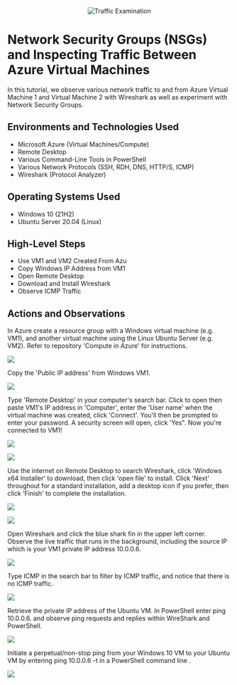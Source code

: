 <p align="center">
<img src="https://i.imgur.com/Ua7udoS.png" alt="Traffic Examination"/>
</p>

<h1>Network Security Groups (NSGs) and Inspecting Traffic Between Azure Virtual Machines</h1>
In this tutorial, we observe various network traffic to and from Azure Virtual Machine 1 and Virtual Machine 2 with Wireshark as well as experiment with Network Security Groups. <br />


<h2>Environments and Technologies Used</h2>

- Microsoft Azure (Virtual Machines/Compute)
- Remote Desktop
- Various Command-Line Tools in PowerShell
- Various Network Protocols (SSH, RDH, DNS, HTTP/S, ICMP)
- Wireshark (Protocol Analyzer)

<h2>Operating Systems Used </h2>

- Windows 10 (21H2)
- Ubuntu Server 20.04 (Linux)

<h2>High-Level Steps</h2>

- Use VM1 and VM2 Created From Azu
- Copy Windows IP Address from VM1
- Open Remote Desktop 
- Download and Install Wireshark
- Observe ICMP Traffic

<h2>Actions and Observations</h2>

<p> In Azure create a resource group with a Windows virtual machine (e.g. VM1), and another virtual machine using the Linux Ubuntu Server (e.g. VM2). Refer to repository 'Compute in Azure' for instructions.</p>
<p>
<img src= https://i.imgur.com/biV3tEk.png
</p>
<br/>
<p>Copy the 'Public IP address' from Windows VM1.</p>
<p>
<img src= https://i.imgur.com/mknn4hA.png
</p>
<br/>
<p>Type 'Remote Desktop' in your computer's search bar. Click to open then paste VM1's IP address in 'Computer', enter the 'User name' when the virtual machine was created, click 'Connect'. You'll then be prompted to enter your password. A security screen will open, click 'Yes". Now you're connected to VM1! </p>
<p>
<img src= https://i.imgur.com/tMBSPA4.png
</p>
<p>
<img src= https://i.imgur.com/xPmu7mk.png
</p>
<br/>
<p>Use the internet on Remote Desktop to search Wireshark, click 'Windows x64 Installer' to download, then click 'open file' to install. Click 'Next' throughout for a standard installation, add a desktop icon if you prefer, then click 'Finish' to complete the installation.</p>
<p>
<img src= https://i.imgur.com/y5LGMeO.png
</p>
<p>
<img src= https://i.imgur.com/wGbavZ9.png
</p>
<br/>
<p>Open Wireshark and click the blue shark fin in the upper left corner. Observe the live traffic that runs in the background, including the source IP which is your VM1 private IP address 10.0.0.6.</p>
<p>
<img src= https://i.imgur.com/RY6xfOG.png
</p>
<p>Type ICMP in the search bar to filter by ICMP traffic, and notice that there is no ICMP traffic.</p>
<p>
<img src= https://i.imgur.com/t4VZHbp.png
</p>
<p>Retrieve the private IP address of the Ubuntu VM. In PowerShell enter ping 10.0.0.6. and observe ping requests and replies within WireShark and PowerShell.</p>
<p>
<img src= https://i.imgur.com/ZxQL2St.png
</p>
<p>Initiate a perpetual/non-stop ping from your Windows 10 VM to your Ubuntu VM by entering ping 10.0.0.6 -t in a PowerShell command line .</p>
<p>
<img src= https://i.imgur.com/RD2sm0W.png
</p>
